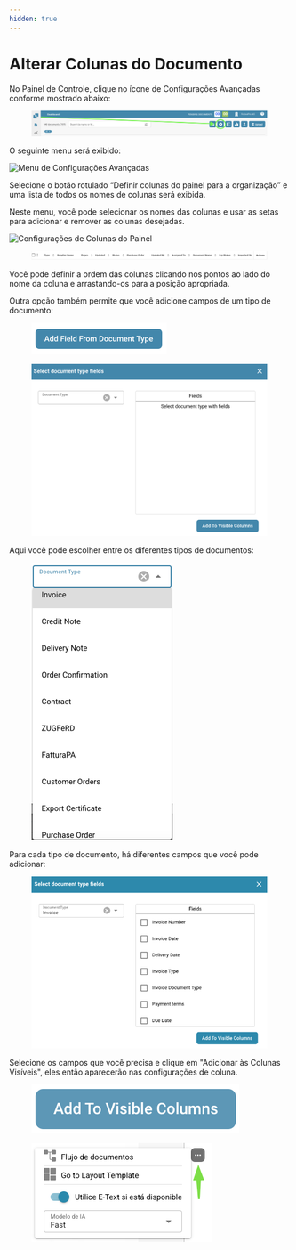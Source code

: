 ```yaml
---
hidden: true
---
```


# Alterar Colunas do Documento

No Painel de Controle, clique no ícone de Configurações Avançadas conforme mostrado abaixo:

<figure><img src="../../../.gitbook/assets/change-document-colums1.png" alt=""><figcaption></figcaption></figure>

O seguinte menu será exibido:

![Menu de Configurações Avançadas](https://lh7-us.googleusercontent.com/wWt5QbmwZf44enmOoLcofh6SvyYPiHTav9OiEog_m2xtnty6X73pFlhfdM9aglx89_pfbiACZx5BejagV-wAKwlDTuGoGNu5jgbcZ5djrZ_h1IgGp-8uaq8UHY-umjrs96hb4FZOzHFzdLasg2F_ftw)

Selecione o botão rotulado “Definir colunas do painel para a organização” e uma lista de todos os nomes de colunas será exibida.

Neste menu, você pode selecionar os nomes das colunas e usar as setas para adicionar e remover as colunas desejadas.

![Configurações de Colunas do Painel](https://lh7-us.googleusercontent.com/cXnnrIR-y4TRDnRE9irGvvjnmkN-HSGEQTh7FiwsjRHzXF7FNjd-_gLO-m55fLlv6lVjk-VvThgdW5JWgqIVZSm5tfk3hC7xrj68uRE5OgIPMtYIrpxOhhYzk4OMibyDBqvHQ0VZaDAysZohlH8dxm8)

<figure><img src="../../../.gitbook/assets/change-document-colums4.png" alt=""><figcaption></figcaption></figure>

Você pode definir a ordem das colunas clicando nos pontos ao lado do nome da coluna e arrastando-os para a posição apropriada.

Outra opção também permite que você adicione campos de um tipo de documento:

<figure><img src="../../../.gitbook/assets/change-document-colums5.png" alt="" width="243"><figcaption></figcaption></figure>

<figure><img src="../../../.gitbook/assets/change-document-colums6.png" alt="" width="563"><figcaption></figcaption></figure>

Aqui você pode escolher entre os diferentes tipos de documentos:

<figure><img src="../../../.gitbook/assets/change-document-colums7.png" alt="" width="254"><figcaption></figcaption></figure>

Para cada tipo de documento, há diferentes campos que você pode adicionar:

<figure><img src="../../../.gitbook/assets/change-document-colums8.png" alt="" width="518"><figcaption></figcaption></figure>

Selecione os campos que você precisa e clique em "Adicionar às Colunas Visíveis", eles então aparecerão nas configurações de coluna.

<figure><img src="../../../.gitbook/assets/change-document-colums9.png" alt=""><figcaption></figcaption></figure>

<div data-full-width="true"><figure><img src="../../../.gitbook/assets/image%20(6).png" alt=""><figcaption></figcaption></figure></div>
